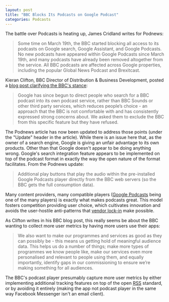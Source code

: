 ```yaml
---
layout: post
title: "BBC Blocks Its Podcasts on Google Podcast"
categories: Podcasts
---
```


The battle over Podcasts is heating up, James Cridland writes for Podnews:

> Some time on March 19th, the BBC started blocking all access to its podcasts on Google search, Google Assistant, and Google Podcasts. No new podcasts have appeared within Google Podcasts since March 19th, and many podcasts have already been removed altogether from the service. All BBC podcasts are affected across Google properties, including the popular Global News Podcast and Brexitcast.

Kieran Clifton, BBC Director of Distribution & Business Development, posted a [blog post clarifying the BBC's stance](http://www.bbc.co.uk/blogs/aboutthebbc/entries/d68712d7-bd24-440f-94a0-1c6a4cdee71a?utm_source=podnews.net&utm_medium=web&utm_campaign=podnews.net:2019-03-25):

> Google has since begun to direct people who search for a BBC podcast into its own podcast service, rather than BBC Sounds or other third party services, which reduces people’s choice - an approach that the BBC is not comfortable with and has consistently expressed strong concerns about. We asked them to exclude the BBC from this specific feature but they have refused.

The Podnews article has now been updated to address those points (under the "Update" header in the article). While there is an issue here that, as the owner of a search engine, Google is giving an unfair advantage to its own products. Other than that Google doesn't appear to be doing anything wrong. Google's search integration feature appears to be implemented on top of the podcast format in exactly the way the open nature of the format facilitates. From the Podnews update:

> Additional play buttons that play the audio within the pre-installed Google Podcasts player directly from the BBC web servers (so the BBC gets the full consumption data).

Many content providers, many compatible players ([Google Podcasts](https://play.google.com/store/apps/details?id=com.google.android.apps.podcasts&hl=en_US) being one of the many players) is exactly what makes podcasts great. This model fosters competition providing user choice, which cultivates innovation and avoids the user-hostile anti-patterns that [vendor lock-in](https://en.wikipedia.org/wiki/Vendor_lock-in) make possible.

As Clifton writes in his BBC blog post, this really seems be about the BBC wanting to collect more user metrics by having more users use their apps:

> We also want to make our programmes and services as good as they can possibly be - this means us getting hold of meaningful audience data. This helps us do a number of things; make more types of programmes we know people like, make our services even more personalised and relevant to people using them, and equally importantly, identify gaps in our commissioning to ensure we’re making something for all audiences.

The BBC's podcast player presumably capture more user metrics by either implementing additional tracking features on top of the open [RSS](https://en.wikipedia.org/wiki/RSS) standard, or by avoiding it entirely (making the app not podcast player in the same way Facebook Messenger isn't an email client).